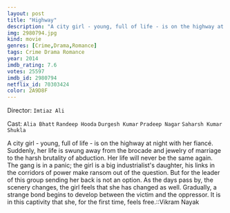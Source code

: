 ```yaml
---
layout: post
title: "Highway"
description: "A city girl - young, full of life - is on the highway at night with her fiancé. Suddenly, her life is swung away from the brocade and jewelry of marriage to the harsh brutality of abduction. Her life will never be the same again. The gang is in a panic; the girl is a big industrialist's daughter, his links in the corridors of power make ransom out of the question. But for the leader of this group sending her back is not an .."
img: 2980794.jpg
kind: movie
genres: [Crime,Drama,Romance]
tags: Crime Drama Romance 
year: 2014
imdb_rating: 7.6
votes: 25597
imdb_id: 2980794
netflix_id: 70303424
color: 2A9D8F
---
```

Director: `Imtiaz Ali`  

Cast: `Alia Bhatt` `Randeep Hooda` `Durgesh Kumar` `Pradeep Nagar` `Saharsh Kumar Shukla` 

A city girl - young, full of life - is on the highway at night with her fiancé. Suddenly, her life is swung away from the brocade and jewelry of marriage to the harsh brutality of abduction. Her life will never be the same again. The gang is in a panic; the girl is a big industrialist's daughter, his links in the corridors of power make ransom out of the question. But for the leader of this group sending her back is not an option. As the days pass by, the scenery changes, the girl feels that she has changed as well. Gradually, a strange bond begins to develop between the victim and the oppressor. It is in this captivity that she, for the first time, feels free.::Vikram Nayak